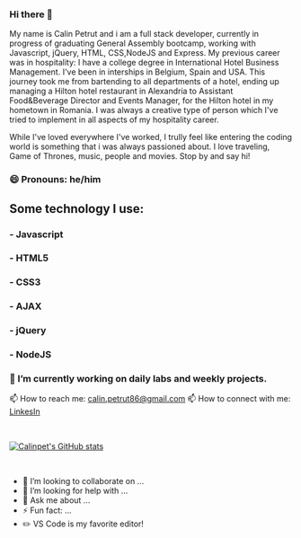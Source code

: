 ### Hi there 👋

My name is Calin Petrut and i am a full stack developer, currently in progress of graduating General Assembly bootcamp, 
working with Javascript, jQuery, HTML, CSS,NodeJS and Express. My previous career was in hospitality: I have a college degree in
International Hotel Business Management. I've been in interships in Belgium, Spain and USA. This journey took me from bartending 
to all departments of a hotel, ending up managing a Hilton hotel restaurant in Alexandria to Assistant Food&Beverage Director and Events Manager,
for the Hilton hotel in my hometown in Romania. I was always a creative type of person which I've tried to implement in all aspects of my hospitality career.

While I've loved everywhere I've worked, I trully feel like entering the coding world is something that i was always
passioned about. I love traveling, Game of Thrones, music, people and movies. Stop by and say hi!

### 😄 Pronouns: he/him

## Some technology I use:
### - Javascript
### - HTML5
### - CSS3
### - AJAX
### - jQuery
### - NodeJS

### 🔭 I’m currently working on daily labs and weekly projects.

📫 How to reach me: calin.petrut86@gmail.com
📫 How to connect with me: [LinkesIn](www.linkedin.com/in/calin-petrut-321494b1)

</br>

[![Calinpet's GitHub stats](https://github-readme-stats.vercel.app/api?username=Calinpet&theme=tokyonight)](https://github.com/Calinpet/github-readme-stats)

</br>

- 👯 I’m looking to collaborate on ...
- 🤔 I’m looking for help with ...
- 💬 Ask me about ...
- ⚡ Fun fact: ...
- ✏️ VS Code is my favorite editor!

